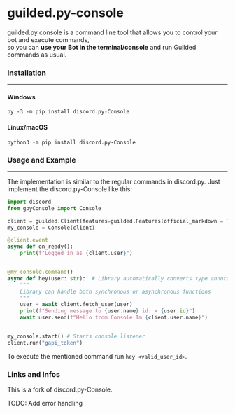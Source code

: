 # guilded.py-console
guilded.py console is a command line tool that allows you to control your bot and execute commands,  
so you can **use your Bot in the terminal/console** and run Guilded commands as usual.


### Installation
----------

#### Windows
`py -3 -m pip install discord.py-Console`

#### Linux/macOS
`python3 -m pip install discord.py-Console`


### Usage and Example
----------

The implementation is similar to the regular commands in discord.py.
Just implement the discord.py-Console like this:

```python
import discord
from gpyConsole import Console

client = guilded.Client(features=guilded.Features(official_markdown = True))
my_console = Console(client)

@client.event
async def on_ready():
    print(f"Logged in as {client.user}")


@my_console.command()
async def hey(user: str):  # Library automatically converts type annotations, just like in guilded.py
    """
    Library can handle both synchronous or asynchronous functions
    """
    user = await client.fetch_user(user)
    print(f"Sending message to {user.name} id: = {user.id}")
    await user.send(f"Hello from Console Im {client.user.name}")


my_console.start() # Starts console listener
client.run("gapi_token")
```
To execute the mentioned command run ``hey <valid_user_id>``.


### Links and Infos
This is a fork of discord.py-Console.

TODO: Add error handling
